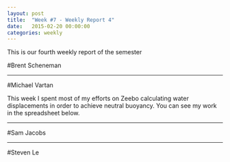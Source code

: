 ```yaml
---
layout: post
title:  "Week #7 - Weekly Report 4"
date:   2015-02-20 00:00:00
categories: weekly
---
```


This is our fourth weekly report of the semester

#Brent Scheneman

---

#Michael Vartan

This week I spent most of my efforts on Zeebo calculating water displacements in order to achieve neutral buoyancy. You can see my work in the spreadsheet below.

<div id="iframehere"></div>

<script>
    document.getElementById("iframehere").innerHTML = "<iframe width='280' height='120' frameborder='0' scrolling=no
src='https://docs.google.com/spreadsheets/d/1r5tAl0xX0g0Y5hXtF5OFBNnbssQBHQ7P4RdQyiwTomY/edit?usp=sharing&single=true&gid=0&output=html'>test</iframe>";
</script>

---

#Sam Jacobs

---

#Steven Le
